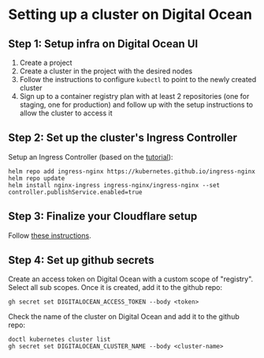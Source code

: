 # Setting up a cluster on Digital Ocean

## Step 1: Setup infra on Digital Ocean UI

1. Create a project
2. Create a cluster in the project with the desired nodes
3. Follow the instructions to configure `kubectl` to point to the newly created cluster
4. Sign up to a container registry plan with at least 2 repositories (one for staging, one for production) and follow up with the setup instructions to allow the cluster to access it

## Step 2: Set up the cluster's Ingress Controller

Setup an Ingress Controller (based on the [tutorial](https://www.digitalocean.com/community/tutorials/how-to-set-up-an-nginx-ingress-on-digitalocean-kubernetes-using-helm)):

```shell
helm repo add ingress-nginx https://kubernetes.github.io/ingress-nginx
helm repo update
helm install nginx-ingress ingress-nginx/ingress-nginx --set controller.publishService.enabled=true
```

## Step 3: Finalize your Cloudflare setup

Follow [these instructions](CloudFlareSetup.md).

## Step 4: Set up github secrets

Create an access token on Digital Ocean with a custom scope of "registry". Select all sub scopes.
Once it is created, add it to the github repo:

```shell
gh secret set DIGITALOCEAN_ACCESS_TOKEN --body <token>
```

Check the name of the cluster on Digital Ocean and add it to the github repo:

```shell
doctl kubernetes cluster list
gh secret set DIGITALOCEAN_CLUSTER_NAME --body <cluster-name>
```
